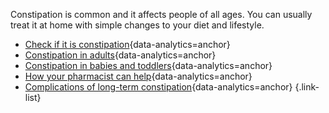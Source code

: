 Constipation is common and it affects people of all ages. You can usually treat it at
home with simple changes to your diet and lifestyle.

- [Check if it is constipation](#check-if-it-is-constipation){data-analytics=anchor}
- [Constipation in adults](#how-you-can-treat-constipation-yourself){data-analytics=anchor}
- [Constipation in babies and toddlers](#babies-and-toddlers-what-causes-constipation){data-analytics=anchor}
- [How your pharmacist can help](#your-pharmacist-can-help-with-constipation){data-analytics=anchor}
- [Complications of long-term constipation](#complications-of-long-term-constipation){data-analytics=anchor}
{.link-list}
